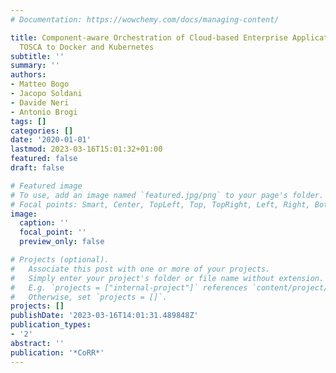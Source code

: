 ```yaml
---
# Documentation: https://wowchemy.com/docs/managing-content/

title: Component-aware Orchestration of Cloud-based Enterprise Applications, from
  TOSCA to Docker and Kubernetes
subtitle: ''
summary: ''
authors:
- Matteo Bogo
- Jacopo Soldani
- Davide Neri
- Antonio Brogi
tags: []
categories: []
date: '2020-01-01'
lastmod: 2023-03-16T15:01:32+01:00
featured: false
draft: false

# Featured image
# To use, add an image named `featured.jpg/png` to your page's folder.
# Focal points: Smart, Center, TopLeft, Top, TopRight, Left, Right, BottomLeft, Bottom, BottomRight.
image:
  caption: ''
  focal_point: ''
  preview_only: false

# Projects (optional).
#   Associate this post with one or more of your projects.
#   Simply enter your project's folder or file name without extension.
#   E.g. `projects = ["internal-project"]` references `content/project/deep-learning/index.md`.
#   Otherwise, set `projects = []`.
projects: []
publishDate: '2023-03-16T14:01:31.489848Z'
publication_types:
- '2'
abstract: ''
publication: '*CoRR*'
---
```

